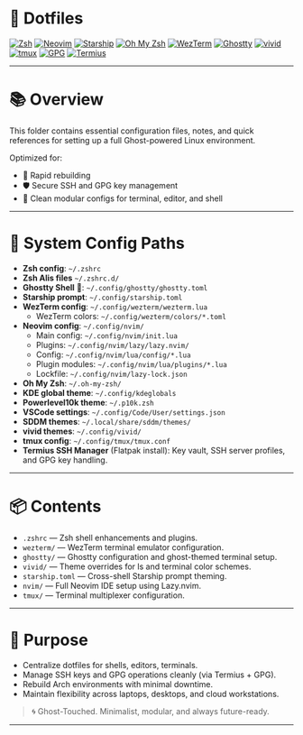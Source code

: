 # 👻 Dotfiles

[![Zsh](https://img.shields.io/badge/Zsh-Shell-689E6E)](https://www.zsh.org/) 
[![Neovim](https://img.shields.io/badge/Neovim-Config-57A143)](https://neovim.io/) 
[![Starship](https://img.shields.io/badge/Starship-Prompt-DD00FF)](https://starship.rs/) 
[![Oh My Zsh](https://img.shields.io/badge/Oh_My_Zsh-Framework-3C3C3C)](https://ohmyz.sh/) 
[![WezTerm](https://img.shields.io/badge/WezTerm-Terminal-5E81AC)](https://wezfurlong.org/wezterm/) 
[![Ghostty](https://img.shields.io/badge/Ghostty-Terminal-7B68EE)](https://github.com/ghostty-org/ghostty) 
[![vivid](https://img.shields.io/badge/Vivid-Colors-F2B134)](https://github.com/sharkdp/vivid) 
[![tmux](https://img.shields.io/badge/tmux-Terminal_Muxer-33CC99)](https://github.com/tmux/tmux) 
[![GPG](https://img.shields.io/badge/GPG-Keys-4E5D94)](https://gnupg.org/) 
[![Termius](https://img.shields.io/badge/Termius-SSH_Manager-00BFFF)](https://termius.com)

---

# 📚 Overview

This folder contains essential configuration files, notes, and quick references for setting up a full Ghost-powered Linux environment.

Optimized for:

* 🎯 Rapid rebuilding
* 🛡️ Secure SSH and GPG key management
* 🧠 Clean modular configs for terminal, editor, and shell

---

# 🔧 System Config Paths

* **Zsh config**: `~/.zshrc`
* **Zsh Alis files** `~/.zshrc.d/`
* **Ghostty Shell** 👻: `~/.config/ghostty/ghostty.toml`
* **Starship prompt**: `~/.config/starship.toml`
* **WezTerm config**: `~/.config/wezterm/wezterm.lua`
  * WezTerm colors: `~/.config/wezterm/colors/*.toml`
* **Neovim config**: `~/.config/nvim/`
  * Main config: `~/.config/nvim/init.lua`
  * Plugins: `~/.config/nvim/lazy/lazy.nvim/`
  * Config: `~/.config/nvim/lua/config/*.lua`
  * Plugin modules: `~/.config/nvim/lua/plugins/*.lua`
  * Lockfile: `~/.config/nvim/lazy-lock.json`
* **Oh My Zsh**: `~/.oh-my-zsh/`
* **KDE global theme**: `~/.config/kdeglobals`
* **Powerlevel10k theme**: `~/.p10k.zsh`
* **VSCode settings**: `~/.config/Code/User/settings.json`
* **SDDM themes**: `~/.local/share/sddm/themes/`
* **vivid themes**: `~/.config/vivid/`
* **tmux config**: `~/.config/tmux/tmux.conf`
* **Termius SSH Manager** (Flatpak install): Key vault, SSH server profiles, and GPG key handling.

---

# 📦 Contents

* `.zshrc` — Zsh shell enhancements and plugins.
* `wezterm/` — WezTerm terminal emulator configuration.
* `ghostty/` — Ghostty configuration and ghost-themed terminal setup.
* `vivid/` — Theme overrides for ls and terminal color schemes.
* `starship.toml` — Cross-shell Starship prompt theming.
* `nvim/` — Full Neovim IDE setup using Lazy.nvim.
* `tmux/` — Terminal multiplexer configuration.

---

# 🎯 Purpose

* Centralize dotfiles for shells, editors, terminals.
* Manage SSH keys and GPG operations cleanly (via Termius + GPG).
* Rebuild Arch environments with minimal downtime.
* Maintain flexibility across laptops, desktops, and cloud workstations.

> 🌀 Ghost-Touched. Minimalist, modular, and always future-ready.

---

